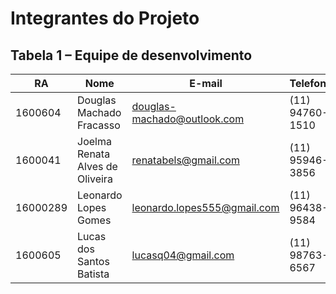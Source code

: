 # Integrantes do Projeto
## Tabela 1 – Equipe de desenvolvimento
RA   	| Nome                          |E-mail	                     |Telefone
--------|-------------------------------|----------------------------|---------------
1600604 |Douglas Machado Fracasso       |douglas-machado@outlook.com |(11) 94760-1510
1600041 |Joelma Renata Alves de Oliveira|renatabels@gmail.com        |(11) 95946-3856
16000289|Leonardo Lopes Gomes           |leonardo.lopes555@gmail.com |(11) 96438-9584
1600605 |Lucas dos Santos Batista	    |lucasq04@gmail.com          |(11) 98763-6567